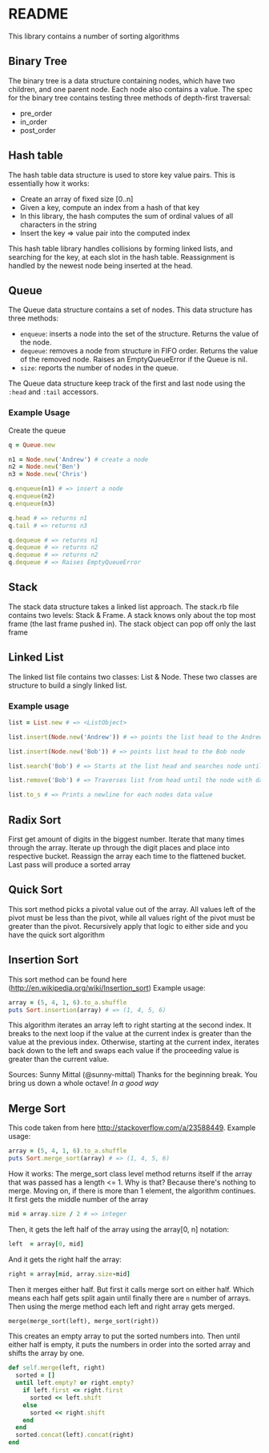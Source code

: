 # README
This library contains a number of sorting algorithms

## Binary Tree
The binary tree is a data structure containing nodes, which have two children, and one parent node. Each node also contains a value.
The spec for the binary tree contains testing three methods of depth-first traversal:
- pre_order
- in_order
- post_order

## Hash table
The hash table data structure is used to store key value pairs. This is essentially how it works:

- Create an array of fixed size [0..n]
- Given a key, compute an index from a hash of that key
 - In this library, the hash computes the sum of ordinal values of all characters in the string
- Insert the key => value pair into the computed index

This hash table library handles collisions by forming linked lists, and searching for the key, at each slot in the hash table.
Reassignment is handled by the newest node being inserted at the head.

## Queue
The Queue data structure contains a set of nodes. This data structure has three methods:
- `enqueue`: inserts a node into the set of the structure. Returns the value of the node.
- `dequeue`: removes a node from structure in FIFO order. Returns the value of the removed node. Raises an EmptyQueueError if the Queue is nil.
- `size`: reports the number of nodes in the queue. 

The Queue data structure keep track of the first and last node using the `:head` and `:tail` accessors.

### Example Usage
Create the queue
```ruby
q = Queue.new

n1 = Node.new('Andrew') # create a node
n2 = Node.new('Ben')
n3 = Node.new('Chris')

q.enqueue(n1) # => insert a node
q.enqueue(n2)
q.enqueue(n3)

q.head # => returns n1
q.tail # => returns n3

q.dequeue # => returns n1
q.dequeue # => returns n2
q.dequeue # => returns n2
q.dequeue # => Raises EmptyQueueError
```

## Stack
The stack data structure takes a linked list approach. The stack.rb file contains two levels: Stack & Frame. A stack knows only about the top most frame (the last frame pushed in). The stack object can pop off only the last frame

## Linked List
The linked list file contains two classes: List & Node. These two classes are structure to build a singly linked list.
### Example usage
```ruby
list = List.new # => <ListObject>

list.insert(Node.new('Andrew')) # => points the list head to the Andrew node

list.insert(Node.new('Bob')) # => points list head to the Bob node

list.search('Bob') # => Starts at the list head and searches node until a node with data == 'Bob' is found

list.remove('Bob') # => Traverses list from head until the node with data == 'Bob' is found then removes it and updates connections

list.to_s # => Prints a newline for each nodes data value
```

## Radix Sort
First get amount of digits in the biggest number.
Iterate that many times through the array.
Iterate up through the digit places and place into respective bucket.
Reassign the array each time to the flattened bucket.
Last pass will produce a sorted array

## Quick Sort
This sort method picks a pivotal value out of the array. All values left of the pivot must be less than the pivot, while all values right of the pivot must be greater than the pivot. Recursively apply that logic to either side and you have the quick sort algorithm

## Insertion Sort
This sort method can be found here (http://en.wikipedia.org/wiki/Insertion_sort)
Example usage:
```ruby
array = (5, 4, 1, 6).to_a.shuffle
puts Sort.insertion(array) # => (1, 4, 5, 6)
```
This algorithm iterates an array left to right starting at the second index. It breaks to the next loop if the value at the current index is greater than the value at the previous index. Otherwise, starting at the current index, iterates back down to the left and swaps each value if the proceeding value is greater than the current value. 

Sources: Sunny Mittal (@sunny-mittal) Thanks for the beginning break. You bring us down a whole octave! *In a good way*

## Merge Sort
This code taken from here http://stackoverflow.com/a/23588449.
Example usage:
```ruby
array = (5, 4, 1, 6).to_a.shuffle
puts Sort.merge_sort(array) # => (1, 4, 5, 6)
```

How it works:
The merge_sort class level method returns itself if the array that was passed has a length <= 1. Why is that?
Because there's nothing to merge. Moving on, if there is more than 1 element, the algorithm continues.
It first gets the middle number of the array
```ruby
mid = array.size / 2 # => integer
```
Then, it gets the left half of the array using the array[0, n] notation:
```ruby
left  = array[0, mid]
```
And it gets the right half the array:
```ruby
right = array[mid, array.size-mid]
```
Then it merges either half. But first it calls merge sort on either half. Which means each half gets split again until finally there are `n` number of arrays.
Then using the merge method each left and right array gets merged.
```ruby
merge(merge_sort(left), merge_sort(right))
```
This creates an empty array to put the sorted numbers into.
Then until either half is empty, it puts the numbers in order into the sorted array and shifts the array by one.
```ruby
def self.merge(left, right)
  sorted = []
  until left.empty? or right.empty?
    if left.first <= right.first
      sorted << left.shift
    else
      sorted << right.shift
    end
  end
  sorted.concat(left).concat(right)
end
```




